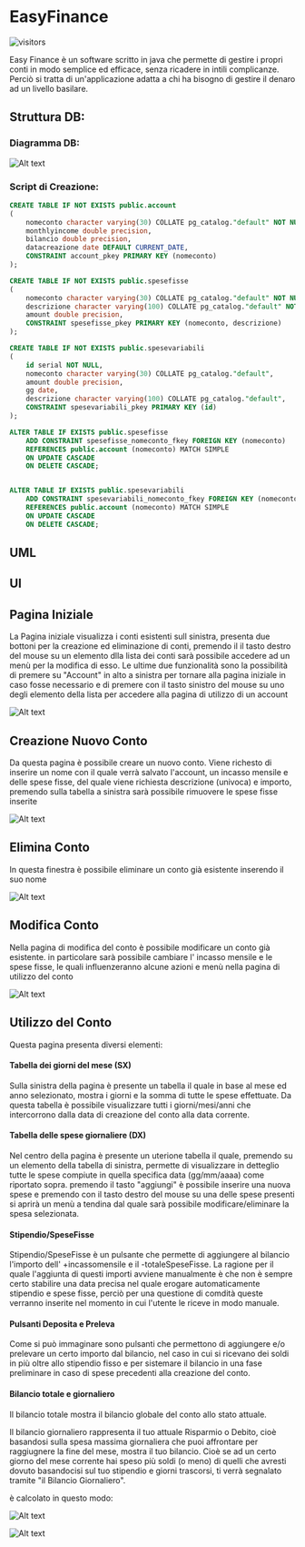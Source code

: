 # EasyFinance
![visitors](https://visitor-badge.laobi.icu/badge?page_id=doclorenzo.EasyFinance)

Easy Finance è un software scritto in java che permette di gestire i propri conti in modo semplice ed efficace, senza ricadere in intili complicanze. Perciò si tratta di un'applicazione adatta a chi ha bisogno di gestire il denaro ad un livello basilare.

## Struttura DB:
### Diagramma DB:

![Alt text](ReadMEresources/DB.png)

### Script di Creazione:

```sql
CREATE TABLE IF NOT EXISTS public.account
(
    nomeconto character varying(30) COLLATE pg_catalog."default" NOT NULL,
    monthlyincome double precision,
    bilancio double precision,
    datacreazione date DEFAULT CURRENT_DATE,
    CONSTRAINT account_pkey PRIMARY KEY (nomeconto)
);

CREATE TABLE IF NOT EXISTS public.spesefisse
(
    nomeconto character varying(30) COLLATE pg_catalog."default" NOT NULL,
    descrizione character varying(100) COLLATE pg_catalog."default" NOT NULL,
    amount double precision,
    CONSTRAINT spesefisse_pkey PRIMARY KEY (nomeconto, descrizione)
);

CREATE TABLE IF NOT EXISTS public.spesevariabili
(
    id serial NOT NULL,
    nomeconto character varying(30) COLLATE pg_catalog."default",
    amount double precision,
    gg date,
    descrizione character varying(100) COLLATE pg_catalog."default",
    CONSTRAINT spesevariabili_pkey PRIMARY KEY (id)
);

ALTER TABLE IF EXISTS public.spesefisse
    ADD CONSTRAINT spesefisse_nomeconto_fkey FOREIGN KEY (nomeconto)
    REFERENCES public.account (nomeconto) MATCH SIMPLE
    ON UPDATE CASCADE
    ON DELETE CASCADE;


ALTER TABLE IF EXISTS public.spesevariabili
    ADD CONSTRAINT spesevariabili_nomeconto_fkey FOREIGN KEY (nomeconto)
    REFERENCES public.account (nomeconto) MATCH SIMPLE
    ON UPDATE CASCADE
    ON DELETE CASCADE;
```

## UML

## UI
## Pagina Iniziale

La Pagina iniziale visualizza i conti esistenti sull sinistra, presenta due bottoni per la creazione ed eliminazione di conti, premendo il il tasto destro del mouse su un elemento dlla lista dei conti sarà possibile accedere ad un menù per la modifica di esso.
Le ultime due funzionalità sono la possibilità di premere su "Account" in alto a sinistra per tornare alla pagina iniziale in caso fosse necessario e di premere con il tasto sinistro del mouse su uno degli elemento della lista per accedere alla pagina di utilizzo di un account


![Alt text](ReadMEresources/Initial.png)



## Creazione Nuovo Conto

Da questa pagina è possibile creare un nuovo conto.
Viene richesto di inserire un nome con il quale verrà salvato l'account, un incasso mensile e delle spese fisse, del quale viene richiesta descrizione (univoca) e importo, premendo sulla tabella a sinistra sarà possibile rimuovere le spese fisse inserite


![Alt text](ReadMEresources/Creation.png)



## Elimina Conto

In questa finestra è possibile eliminare un conto già esistente inserendo il suo nome


![Alt text](ReadMEresources/Delete.png)



## Modifica Conto

Nella pagina di modifica del conto è possibile modificare un conto già esistente. in particolare sarà possibile cambiare l' incasso mensile e le spese fisse, le quali influenzeranno alcune azioni e menù nella pagina di utilizzo del conto

![Alt text](ReadMEresources/Edit.png)



## Utilizzo del Conto

Questa pagina presenta diversi elementi:

#### Tabella dei giorni del mese (SX)

Sulla sinistra della pagina è presente un tabella il quale in base al mese ed anno selezionato, mostra i giorni e la somma di tutte le spese effettuate. 
Da questa tabella è possibile visualizzare tutti i giorni/mesi/anni che intercorrono dalla data di creazione del conto alla data corrente.

#### Tabella delle spese giornaliere (DX)

Nel centro della pagina è presente un uterione tabella il quale, premendo su un elemento della tabella di sinistra, permette di visualizzare in detteglio tutte le spese compiute in quella specifica data (gg/mm/aaaa) come riportato sopra. premendo il tasto "aggiungi" è possibile inserire una nuova spese e premendo con il tasto destro del mouse su una delle spese presenti si aprirà un menù a tendina dal quale sarà possibile modificare/eliminare la spesa selezionata.

#### Stipendio/SpeseFisse

Stipendio/SpeseFisse è un pulsante che permette di aggiungere al bilancio l'importo dell' +incassomensile e il -totaleSpeseFisse. La ragione per il quale l'aggiunta di questi importi avviene manualmente è che non è sempre certo stabilire una data precisa nel quale erogare automaticamente stipendio e spese fisse, perciò per una questione di comdità queste verranno inserite nel momento in cui l'utente le riceve in modo manuale.

#### Pulsanti Deposita e Preleva

Come si può immaginare sono pulsanti che permettono di aggiungere e/o prelevare un certo importo dal bilancio, nel caso in cui si ricevano dei soldi in più oltre allo stipendio fisso e per sistemare il bilancio in una fase preliminare in caso di spese precedenti alla creazione del conto.

#### Bilancio totale e giornaliero

Il bilancio totale mostra il bilancio globale del conto allo stato attuale.

Il bilancio giornaliero rappresenta il tuo attuale Risparmio o Debito, cioè basandosi sulla spesa massima giornaliera che puoi affrontare per raggiugnere la fine del mese, mostra il tuo bilancio. Cioè se ad un certo giorno del mese corrente hai speso più soldi (o meno) di quelli che avresti dovuto basandocisi sul tuo stipendio e giorni trascorsi, ti verrà segnalato tramite "il Bilancio Giornaliero".

è calcolato in questo modo:

![Alt text](https://latex.codecogs.com/svg.image?Bilancio-[(IncassoMensile-SpeseFisse)(1-\frac{GiornoCorrente}{TotaleGiorniDelMese})])

![Alt text](ReadMEresources/Detailed.png)

